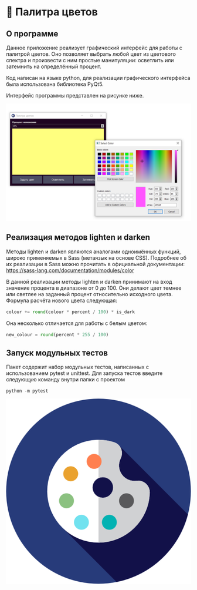 # 🎨 Палитра цветов 
## О программе
Данное приложение реализует графический интерфейс для работы с палитрой цветов.
Оно позволяет выбрать любой цвет из цветового спектра и произвести с ним 
простые манипуляции: осветлить или затемнить на определённый процент.

Код написан на языке python, для реализации графического интерфейса была 
использована библиотека PyQt5.

Интерфейс программы представлен на рисунке ниже.

![](ui.PNG)

## Реализация методов lighten и darken
Методы lighten и darken являются аналогами одноимённых функций, широко 
применяемых в Sass (метаязык на основе CSS). Подробнее об их реализации в Sass
можно прочитать в официальной документации: 
https://sass-lang.com/documentation/modules/color

В данной реализации методы lighten и darken принимают на вход значение процента
в диапазоне от 0 до 100. Они делают цвет темнее или светлее на заданный процент
относительно исходного цвета. Формула расчёта нового цвета следующая:
```python
colour += round(colour * percent / 100) * is_dark
```
Она несколько отличается для работы с белым цветом:
```python
new_colour = round(percent * 255 / 100)
```

## Запуск модульных тестов
Пакет содержит набор модульных тестов, написанных с использованием pytest 
и unittest. Для запуска тестов введите следующую команду внутри папки с 
проектом
```
python -m pytest
```

![icon.png](icon.png)